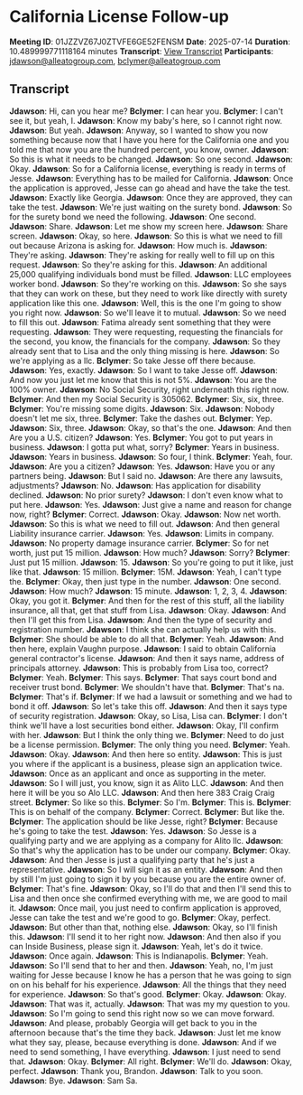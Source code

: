 # California License Follow-up
**Meeting ID**: 01JZZVZ67J0ZTVFE6GE52FENSM
**Date**: 2025-07-14
**Duration**: 10.489999771118164 minutes
**Transcript**: [View Transcript](https://app.fireflies.ai/view/01JZZVZ67J0ZTVFE6GE52FENSM)
**Participants**: jdawson@alleatogroup.com, bclymer@alleatogroup.com

## Transcript
**Jdawson**: Hi, can you hear me?
**Bclymer**: I can hear you.
**Bclymer**: I can't see it, but yeah, I.
**Jdawson**: Know my baby's here, so I cannot right now.
**Jdawson**: But yeah.
**Jdawson**: Anyway, so I wanted to show you now something because now that I have you here for the California one and you told me that now you are the hundred percent, you know, owner.
**Jdawson**: So this is what it needs to be changed.
**Jdawson**: So one second.
**Jdawson**: Okay.
**Jdawson**: So for a California license, everything is ready in terms of Jesse.
**Jdawson**: Everything has to be mailed for California.
**Jdawson**: Once the application is approved, Jesse can go ahead and have the take the test.
**Jdawson**: Exactly like Georgia.
**Jdawson**: Once they are approved, they can take the test.
**Jdawson**: We're just waiting on the surety bond.
**Jdawson**: So for the surety bond we need the following.
**Jdawson**: One second.
**Jdawson**: Share.
**Jdawson**: Let me show my screen here.
**Jdawson**: Share screen.
**Jdawson**: Okay, so here.
**Jdawson**: So this is what we need to fill out because Arizona is asking for.
**Jdawson**: How much is.
**Jdawson**: They're asking.
**Jdawson**: They're asking for really well to fill up on this request.
**Jdawson**: So they're asking for this.
**Jdawson**: An additional 25,000 qualifying individuals bond must be filled.
**Jdawson**: LLC employees worker bond.
**Jdawson**: So they're working on this.
**Jdawson**: So she says that they can work on these, but they need to work like directly with surety application like this one.
**Jdawson**: Well, this is the one I'm going to show you right now.
**Jdawson**: So we'll leave it to mutual.
**Jdawson**: So we need to fill this out.
**Jdawson**: Fatima already sent something that they were requesting.
**Jdawson**: They were requesting, requesting the financials for the second, you know, the financials for the company.
**Jdawson**: So they already sent that to Lisa and the only thing missing is here.
**Jdawson**: So we're applying as a llc.
**Bclymer**: So take Jesse off there because.
**Jdawson**: Yes, exactly.
**Jdawson**: So I want to take Jesse off.
**Jdawson**: And now you just let me know that this is not 5%.
**Jdawson**: You are the 100% owner.
**Jdawson**: No Social Security, right underneath this right now.
**Bclymer**: And then my Social Security is 305062.
**Bclymer**: Six, six, three.
**Bclymer**: You're missing some digits.
**Jdawson**: Six.
**Jdawson**: Nobody doesn't let me six, three.
**Bclymer**: Take the dashes out.
**Bclymer**: Yep.
**Jdawson**: Six, three.
**Jdawson**: Okay, so that's the one.
**Jdawson**: And then Are you a U.S. citizen?
**Jdawson**: Yes.
**Bclymer**: You got to put years in business.
**Jdawson**: I gotta put what, sorry?
**Bclymer**: Years in business.
**Jdawson**: Years in business.
**Jdawson**: So four, I think.
**Bclymer**: Yeah, four.
**Jdawson**: Are you a citizen?
**Jdawson**: Yes.
**Jdawson**: Have you or any partners being.
**Jdawson**: But I said no.
**Jdawson**: Are there any lawsuits, adjustments?
**Jdawson**: No.
**Jdawson**: Has application for disability declined.
**Jdawson**: No prior surety?
**Jdawson**: I don't even know what to put here.
**Jdawson**: Yes.
**Jdawson**: Just give a name and reason for change now, right?
**Bclymer**: Correct.
**Jdawson**: Okay.
**Jdawson**: Now net worth.
**Jdawson**: So this is what we need to fill out.
**Jdawson**: And then general Liability insurance carrier.
**Jdawson**: Yes.
**Jdawson**: Limits in company.
**Jdawson**: No property damage insurance carrier.
**Bclymer**: So for net worth, just put 15 million.
**Jdawson**: How much?
**Jdawson**: Sorry?
**Bclymer**: Just put 15 million.
**Jdawson**: 15.
**Jdawson**: So you're going to put it like, just like that.
**Jdawson**: 15 million.
**Bclymer**: 15M.
**Jdawson**: Yeah, I can't type the.
**Bclymer**: Okay, then just type in the number.
**Jdawson**: One second.
**Jdawson**: How much?
**Jdawson**: 15 minute.
**Jdawson**: 1, 2, 3, 4.
**Jdawson**: Okay, you got it.
**Bclymer**: And then for the rest of this stuff, all the liability insurance, all that, get that stuff from Lisa.
**Jdawson**: Okay.
**Jdawson**: And then I'll get this from Lisa.
**Jdawson**: And then the type of security and registration number.
**Jdawson**: I think she can actually help us with this.
**Bclymer**: She should be able to do all that.
**Bclymer**: Yeah.
**Jdawson**: And then here, explain Vaughn purpose.
**Jdawson**: I said to obtain California general contractor's license.
**Jdawson**: And then it says name, address of principals attorney.
**Jdawson**: This is probably from Lisa too, correct?
**Bclymer**: Yeah.
**Bclymer**: This says.
**Bclymer**: That says court bond and receiver trust bond.
**Bclymer**: We shouldn't have that.
**Bclymer**: That's na.
**Bclymer**: That's if.
**Bclymer**: If we had a lawsuit or something and we had to bond it off.
**Jdawson**: So let's take this off.
**Jdawson**: And then it says type of security registration.
**Jdawson**: Okay, so Lisa, Lisa can.
**Bclymer**: I don't think we'll have a lost securities bond either.
**Jdawson**: Okay, I'll confirm with her.
**Jdawson**: But I think the only thing we.
**Bclymer**: Need to do just be a license permission.
**Bclymer**: The only thing you need.
**Bclymer**: Yeah.
**Jdawson**: Okay.
**Jdawson**: And then here so entity.
**Jdawson**: This is just you where if the applicant is a business, please sign an application twice.
**Jdawson**: Once as an applicant and once as supporting in the meter.
**Jdawson**: So I will just, you know, sign it as Alito LLC.
**Jdawson**: And then here it will be you so Alo LLC.
**Jdawson**: And then here 383 Craig Craig street.
**Bclymer**: So like so this.
**Bclymer**: So I'm.
**Bclymer**: This is.
**Bclymer**: This is on behalf of the company.
**Bclymer**: Correct.
**Bclymer**: But like the.
**Bclymer**: The application should be like Jesse, right?
**Bclymer**: Because he's going to take the test.
**Jdawson**: Yes.
**Jdawson**: So Jesse is a qualifying party and we are applying as a company for Alito llc.
**Jdawson**: So that's why the application has to be under our company.
**Bclymer**: Okay.
**Jdawson**: And then Jesse is just a qualifying party that he's just a representative.
**Jdawson**: So I will sign it as an entity.
**Jdawson**: And then by still I'm just going to sign it by you because you are the entire owner of.
**Bclymer**: That's fine.
**Jdawson**: Okay, so I'll do that and then I'll send this to Lisa and then once she confirmed everything with me, we are good to mail it.
**Jdawson**: Once mail, you just need to confirm application is approved, Jesse can take the test and we're good to go.
**Bclymer**: Okay, perfect.
**Jdawson**: But other than that, nothing else.
**Jdawson**: Okay, so I'll finish this.
**Jdawson**: I'll send it to her right now.
**Jdawson**: And then also if you can Inside Business, please sign it.
**Jdawson**: Yeah, let's do it twice.
**Jdawson**: Once again.
**Jdawson**: This is Indianapolis.
**Bclymer**: Yeah.
**Jdawson**: So I'll send that to her and then.
**Jdawson**: Yeah, no, I'm just waiting for Jesse because I know he has a person that he was going to sign on on his behalf for his experience.
**Jdawson**: All the things that they need for experience.
**Jdawson**: So that's good.
**Bclymer**: Okay.
**Jdawson**: Okay.
**Jdawson**: That was it, actually.
**Jdawson**: That was my my question to you.
**Jdawson**: So I'm going to send this right now so we can move forward.
**Jdawson**: And please, probably Georgia will get back to you in the afternoon because that's the time they back.
**Jdawson**: Just let me know what they say, please, because everything is done.
**Jdawson**: And if we need to send something, I have everything.
**Jdawson**: I just need to send that.
**Jdawson**: Okay.
**Bclymer**: All right.
**Bclymer**: We'll do.
**Jdawson**: Okay, perfect.
**Jdawson**: Thank you, Brandon.
**Jdawson**: Talk to you soon.
**Jdawson**: Bye.
**Jdawson**: Sam Sa.